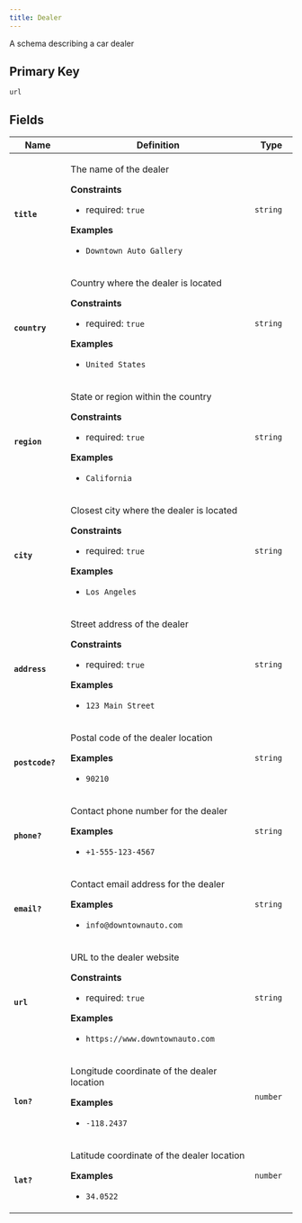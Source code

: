 ```yaml
---
title: Dealer
---
```


<p>A schema describing a car dealer</p>
<h2>Primary Key</h2>
<p>
  <code>url</code>
</p>
<h2>Fields</h2>
<table>
  <colgroup>
    <col width="20%"/>
    <col width="65%"/>
    <col width="15%"/>
  </colgroup>
  <thead>
    <tr>
      <th>Name</th>
      <th>Definition</th>
      <th>Type</th>
    </tr>
  </thead>
  <tbody>
    <tr>
      <td id="title">
        <code>
          <strong>title</strong>
        </code>
      </td>
      <td>
        <p>The name of the dealer</p>
        <strong>Constraints</strong>
        <ul>
          <li>
            required:
            <code>true</code>
          </li>
        </ul>
        <strong>Examples</strong>
        <ul>
          <li>
            <code>Downtown Auto Gallery</code>
          </li>
        </ul>
      </td>
      <td>
        <code>string</code>
      </td>
    </tr>
    <tr>
      <td id="country">
        <code>
          <strong>country</strong>
        </code>
      </td>
      <td>
        <p>Country where the dealer is located</p>
        <strong>Constraints</strong>
        <ul>
          <li>
            required:
            <code>true</code>
          </li>
        </ul>
        <strong>Examples</strong>
        <ul>
          <li>
            <code>United States</code>
          </li>
        </ul>
      </td>
      <td>
        <code>string</code>
      </td>
    </tr>
    <tr>
      <td id="region">
        <code>
          <strong>region</strong>
        </code>
      </td>
      <td>
        <p>State or region within the country</p>
        <strong>Constraints</strong>
        <ul>
          <li>
            required:
            <code>true</code>
          </li>
        </ul>
        <strong>Examples</strong>
        <ul>
          <li>
            <code>California</code>
          </li>
        </ul>
      </td>
      <td>
        <code>string</code>
      </td>
    </tr>
    <tr>
      <td id="city">
        <code>
          <strong>city</strong>
        </code>
      </td>
      <td>
        <p>Closest city where the dealer is located</p>
        <strong>Constraints</strong>
        <ul>
          <li>
            required:
            <code>true</code>
          </li>
        </ul>
        <strong>Examples</strong>
        <ul>
          <li>
            <code>Los Angeles</code>
          </li>
        </ul>
      </td>
      <td>
        <code>string</code>
      </td>
    </tr>
    <tr>
      <td id="address">
        <code>
          <strong>address</strong>
        </code>
      </td>
      <td>
        <p>Street address of the dealer</p>
        <strong>Constraints</strong>
        <ul>
          <li>
            required:
            <code>true</code>
          </li>
        </ul>
        <strong>Examples</strong>
        <ul>
          <li>
            <code>123 Main Street</code>
          </li>
        </ul>
      </td>
      <td>
        <code>string</code>
      </td>
    </tr>
    <tr>
      <td id="postcode">
        <code>
          <strong>postcode?</strong>
        </code>
      </td>
      <td>
        <p>Postal code of the dealer location</p>
        <strong>Examples</strong>
        <ul>
          <li>
            <code>90210</code>
          </li>
        </ul>
      </td>
      <td>
        <code>string</code>
      </td>
    </tr>
    <tr>
      <td id="phone">
        <code>
          <strong>phone?</strong>
        </code>
      </td>
      <td>
        <p>Contact phone number for the dealer</p>
        <strong>Examples</strong>
        <ul>
          <li>
            <code>+1-555-123-4567</code>
          </li>
        </ul>
      </td>
      <td>
        <code>string</code>
      </td>
    </tr>
    <tr>
      <td id="email">
        <code>
          <strong>email?</strong>
        </code>
      </td>
      <td>
        <p>Contact email address for the dealer</p>
        <strong>Examples</strong>
        <ul>
          <li>
            <code>info@downtownauto.com</code>
          </li>
        </ul>
      </td>
      <td>
        <code>string</code>
      </td>
    </tr>
    <tr>
      <td id="url">
        <code>
          <strong>url</strong>
        </code>
      </td>
      <td>
        <p>URL to the dealer website</p>
        <strong>Constraints</strong>
        <ul>
          <li>
            required:
            <code>true</code>
          </li>
        </ul>
        <strong>Examples</strong>
        <ul>
          <li>
            <code>https://www.downtownauto.com</code>
          </li>
        </ul>
      </td>
      <td>
        <code>string</code>
      </td>
    </tr>
    <tr>
      <td id="lon">
        <code>
          <strong>lon?</strong>
        </code>
      </td>
      <td>
        <p>Longitude coordinate of the dealer location</p>
        <strong>Examples</strong>
        <ul>
          <li>
            <code>-118.2437</code>
          </li>
        </ul>
      </td>
      <td>
        <code>number</code>
      </td>
    </tr>
    <tr>
      <td id="lat">
        <code>
          <strong>lat?</strong>
        </code>
      </td>
      <td>
        <p>Latitude coordinate of the dealer location</p>
        <strong>Examples</strong>
        <ul>
          <li>
            <code>34.0522</code>
          </li>
        </ul>
      </td>
      <td>
        <code>number</code>
      </td>
    </tr>
  </tbody>
</table>